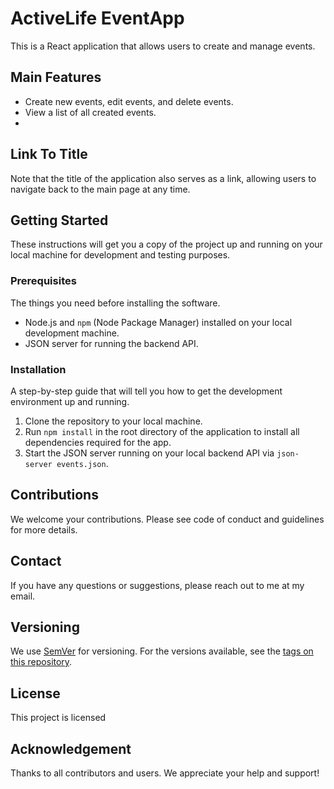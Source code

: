 # ActiveLife EventApp

This is a React application that allows users to create and manage events.

## Main Features

- Create new events, edit events, and delete events. 
- View a list of all created events.
- 
## Link To Title

Note that the title of the application also serves as a link, allowing users to navigate back to the main page at any time.

## Getting Started

These instructions will get you a copy of the project up and running on your local machine for development and testing purposes.

### Prerequisites

The things you need before installing the software.

- Node.js and `npm` (Node Package Manager) installed on your local development machine.
- JSON server for running the backend API.

### Installation

A step-by-step guide that will tell you how to get the development environment up and running.

1. Clone the repository to your local machine.
2. Run `npm install` in the root directory of the application to install all dependencies required for the app.
3. Start the JSON server running on your local backend API via `json-server events.json`.

## Contributions

We welcome your contributions. Please see code of conduct and guidelines for more details.

## Contact

If you have any questions or suggestions, please reach out to me at my email.

## Versioning

We use [SemVer](https://semver.org/) for versioning. For the versions available, see the [tags on this repository](https://github.com/). 

## License

This project is licensed 

## Acknowledgement

Thanks to all contributors and users. We appreciate your help and support! 

